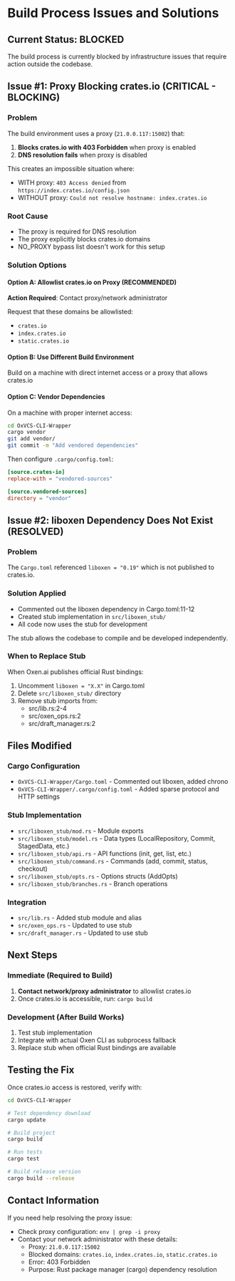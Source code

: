 # Build Process Issues and Solutions

## Current Status: **BLOCKED**

The build process is currently blocked by infrastructure issues that require action outside the codebase.

## Issue #1: Proxy Blocking crates.io (CRITICAL - BLOCKING)

### Problem
The build environment uses a proxy (`21.0.0.117:15002`) that:
1. **Blocks crates.io with 403 Forbidden** when proxy is enabled
2. **DNS resolution fails** when proxy is disabled

This creates an impossible situation where:
- WITH proxy: `403 Access denied` from `https://index.crates.io/config.json`
- WITHOUT proxy: `Could not resolve hostname: index.crates.io`

### Root Cause
- The proxy is required for DNS resolution
- The proxy explicitly blocks crates.io domains
- NO_PROXY bypass list doesn't work for this setup

### Solution Options

#### Option A: Allowlist crates.io on Proxy (RECOMMENDED)
**Action Required**: Contact proxy/network administrator

Request that these domains be allowlisted:
- `crates.io`
- `index.crates.io`
- `static.crates.io`

#### Option B: Use Different Build Environment
Build on a machine with direct internet access or a proxy that allows crates.io

#### Option C: Vendor Dependencies
On a machine with proper internet access:
```bash
cd OxVCS-CLI-Wrapper
cargo vendor
git add vendor/
git commit -m "Add vendored dependencies"
```

Then configure `.cargo/config.toml`:
```toml
[source.crates-io]
replace-with = "vendored-sources"

[source.vendored-sources]
directory = "vendor"
```

## Issue #2: liboxen Dependency Does Not Exist (RESOLVED)

### Problem
The `Cargo.toml` referenced `liboxen = "0.19"` which is not published to crates.io.

### Solution Applied
- Commented out the liboxen dependency in Cargo.toml:11-12
- Created stub implementation in `src/liboxen_stub/`
- All code now uses the stub for development

The stub allows the codebase to compile and be developed independently.

### When to Replace Stub
When Oxen.ai publishes official Rust bindings:
1. Uncomment `liboxen = "X.X"` in Cargo.toml
2. Delete `src/liboxen_stub/` directory
3. Remove stub imports from:
   - src/lib.rs:2-4
   - src/oxen_ops.rs:2
   - src/draft_manager.rs:2

## Files Modified

### Cargo Configuration
- `OxVCS-CLI-Wrapper/Cargo.toml` - Commented out liboxen, added chrono
- `OxVCS-CLI-Wrapper/.cargo/config.toml` - Added sparse protocol and HTTP settings

### Stub Implementation
- `src/liboxen_stub/mod.rs` - Module exports
- `src/liboxen_stub/model.rs` - Data types (LocalRepository, Commit, StagedData, etc.)
- `src/liboxen_stub/api.rs` - API functions (init, get, list, etc.)
- `src/liboxen_stub/command.rs` - Commands (add, commit, status, checkout)
- `src/liboxen_stub/opts.rs` - Options structs (AddOpts)
- `src/liboxen_stub/branches.rs` - Branch operations

### Integration
- `src/lib.rs` - Added stub module and alias
- `src/oxen_ops.rs` - Updated to use stub
- `src/draft_manager.rs` - Updated to use stub

## Next Steps

### Immediate (Required to Build)
1. **Contact network/proxy administrator** to allowlist crates.io
2. Once crates.io is accessible, run: `cargo build`

### Development (After Build Works)
1. Test stub implementation
2. Integrate with actual Oxen CLI as subprocess fallback
3. Replace stub when official Rust bindings are available

## Testing the Fix

Once crates.io access is restored, verify with:
```bash
cd OxVCS-CLI-Wrapper

# Test dependency download
cargo update

# Build project
cargo build

# Run tests
cargo test

# Build release version
cargo build --release
```

## Contact Information

If you need help resolving the proxy issue:
- Check proxy configuration: `env | grep -i proxy`
- Contact your network administrator with these details:
  - Proxy: `21.0.0.117:15002`
  - Blocked domains: `crates.io`, `index.crates.io`, `static.crates.io`
  - Error: 403 Forbidden
  - Purpose: Rust package manager (cargo) dependency resolution

